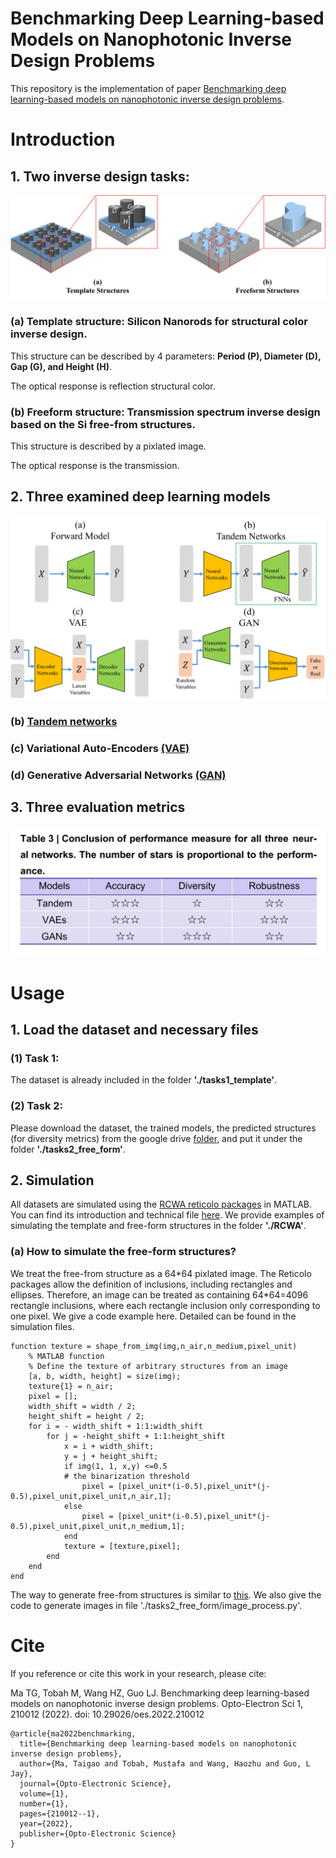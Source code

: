 # Benchmarking Deep Learning-based Models on Nanophotonic Inverse Design Problems

This repository is the implementation of paper [Benchmarking deep learning-based models on nanophotonic inverse design problems](https://www.oejournal.org/article/doi/10.29026/oes.2022.210012).

# Introduction
## 1. Two inverse design tasks:
![Geometry illustration](./Figures/Structures.png)
### (a) Template structure: Silicon Nanorods for structural color inverse design. 

This structure can be described by 4 parameters: **Period (P), Diameter (D), Gap (G), and Height (H)**. 

The optical response is reflection structural color. 

### (b) Freeform structure: Transmission spectrum inverse design based on the Si free-from structures. 

This structure is described by a pixlated image. 

The optical response is the transmission. 

## 2. Three examined deep learning models
![Model illustrations](./Figures/Models.png)
### (b) [Tandem networks](https://onlinelibrary.wiley.com/doi/10.1002/adma.201905467)
### (c) Variational Auto-Encoders [(VAE)](https://proceedings.neurips.cc/paper/2015/file/8d55a249e6baa5c06772297520da2051-Paper.pdf)
### (d) Generative Adversarial Networks [(GAN)](https://arxiv.org/pdf/1411.1784.pdf)

## 3. Three evaluation metrics
![Metrics summary](./Figures/Metrics.png)


# Usage

## 1. Load the dataset and necessary files

### (1) Task 1: 

The dataset is already included in the folder **'./tasks1_template'**.

### (2) Task 2: 

Please download the dataset, the trained models, the predicted structures (for diversity metrics) from the google drive [folder](https://drive.google.com/drive/folders/1VXDLD6ydglWOBs8TvXCm3-S5YbgiWuU4?usp=sharing), and put it under the folder **'./tasks2_free_form'**. 

## 2. Simulation

All datasets are simulated using the [RCWA reticolo packages](https://zenodo.org/record/3610175#.YlTu6eiZOCq) in MATLAB. You can find its introduction and technical file [here](https://arxiv.org/ftp/arxiv/papers/2101/2101.00901.pdf). We provide examples of simulating the template and free-form structures in the folder **'./RCWA'**.  

### (a) How to simulate the free-form structures?

We treat the free-from structure as a 64\*64 pixlated image. The Reticolo packages allow the definition of inclusions, including rectangles and ellipses. Therefore, an image can be treated as containing 64\*64=4096 rectangle inclusions, where each rectangle inclusion only corresponding to one pixel. We give a code example here. Detailed can be found in the simulation files. 

```
function texture = shape_from_img(img,n_air,n_medium,pixel_unit)
    % MATLAB function
    % Define the texture of arbitrary structures from an image 
    [a, b, width, height] = size(img);
    texture{1} = n_air;
    pixel = [];
    width_shift = width / 2;
    height_shift = height / 2;
    for i = - width_shift + 1:1:width_shift
        for j = -height_shift + 1:1:height_shift
            x = i + width_shift;
            y = j + height_shift;
            if img(1, 1, x,y) <=0.5
            # the binarization threshold
                pixel = [pixel_unit*(i-0.5),pixel_unit*(j-0.5),pixel_unit,pixel_unit,n_air,1];
            else
                pixel = [pixel_unit*(i-0.5),pixel_unit*(j-0.5),pixel_unit,pixel_unit,n_medium,1]; 
            end
            texture = [texture,pixel];
        end
    end   
end

```

The way to generate free-from structures is similar to [this](https://github.com/shapely/shapely). We also give the code to generate images in file './tasks2_free_form/image_process.py'.

# Cite

If you reference or cite this work in your research, please cite: 

Ma TG, Tobah M, Wang HZ, Guo LJ. Benchmarking deep learning-based models on nanophotonic inverse design problems. Opto-Electron Sci 1, 210012 (2022). doi: 10.29026/oes.2022.210012

```
@article{ma2022benchmarking,
  title={Benchmarking deep learning-based models on nanophotonic inverse design problems},
  author={Ma, Taigao and Tobah, Mustafa and Wang, Haozhu and Guo, L Jay},
  journal={Opto-Electronic Science},
  volume={1},
  number={1},
  pages={210012--1},
  year={2022},
  publisher={Opto-Electronic Science}
}
```
